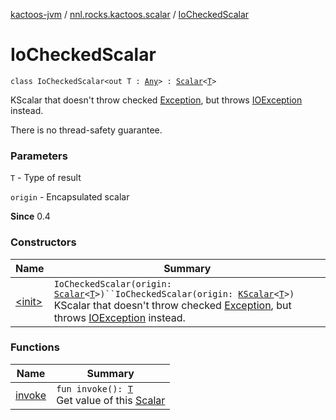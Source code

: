 [kactoos-jvm](../../index.md) / [nnl.rocks.kactoos.scalar](../index.md) / [IoCheckedScalar](./index.md)

# IoCheckedScalar

`class IoCheckedScalar<out T : `[`Any`](https://kotlinlang.org/api/latest/jvm/stdlib/kotlin/-any/index.html)`> : `[`Scalar`](../../nnl.rocks.kactoos/-scalar/index.md)`<`[`T`](index.md#T)`>`

KScalar that doesn't throw checked [Exception](https://kotlinlang.org/api/latest/jvm/stdlib/kotlin/-exception/index.html), but throws [IOException](http://docs.oracle.com/javase/8/docs/api/java/io/IOException.html) instead.

There is no thread-safety guarantee.

### Parameters

`T` - Type of result

`origin` - Encapsulated scalar

**Since**
0.4

### Constructors

| Name | Summary |
|---|---|
| [&lt;init&gt;](-init-.md) | `IoCheckedScalar(origin: `[`Scalar`](../../nnl.rocks.kactoos/-scalar/index.md)`<`[`T`](index.md#T)`>)``IoCheckedScalar(origin: `[`KScalar`](../../nnl.rocks.kactoos/-k-scalar.md)`<`[`T`](index.md#T)`>)`<br>KScalar that doesn't throw checked [Exception](https://kotlinlang.org/api/latest/jvm/stdlib/kotlin/-exception/index.html), but throws [IOException](http://docs.oracle.com/javase/8/docs/api/java/io/IOException.html) instead. |

### Functions

| Name | Summary |
|---|---|
| [invoke](invoke.md) | `fun invoke(): `[`T`](index.md#T)<br>Get value of this [Scalar](../../nnl.rocks.kactoos/-scalar/index.md) |
